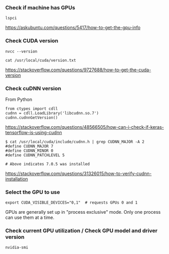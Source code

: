### Check if machine has GPUs

```
lspci
```

https://askubuntu.com/questions/5417/how-to-get-the-gpu-info


### Check CUDA version

```
nvcc --version

cat /usr/local/cuda/version.txt
```

https://stackoverflow.com/questions/9727688/how-to-get-the-cuda-version


### Check cuDNN version

From Python

```
from ctypes import cdll
cudnn = cdll.LoadLibrary('libcudnn.so.7')
cudnn.cudnnGetVersion()
```

https://stackoverflow.com/questions/48566505/how-can-i-check-if-keras-tensorflow-is-using-cudnn

```
$ cat /usr/local/cuda/include/cudnn.h | grep CUDNN_MAJOR -A 2
#define CUDNN_MAJOR 7
#define CUDNN_MINOR 0
#define CUDNN_PATCHLEVEL 5

# Above indicates 7.0.5 was installed
```

https://stackoverflow.com/questions/31326015/how-to-verify-cudnn-installation


### Select the GPU to use

```
export CUDA_VISIBLE_DEVICES="0,1"  # requests GPUs 0 and 1
```

GPUs are generally set up in "process exclusive" mode. Only one process can use them at a time.


### Check current GPU utilization / Check GPU model and driver version

```
nvidia-smi
```